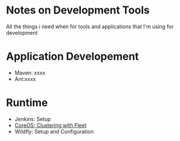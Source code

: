 # Notes on Development Tools
All the things i need when for tools and applications that I'm using for development

# Application Developement
* Maven: xxxx
* Ant:xxxx

# Runtime
* Jenkins: Setup
* [CoreOS: Clustering with Fleet](https://coreos.com/using-coreos/clustering/)
* Wildfly: Setup and Configuration
